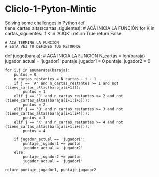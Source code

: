 # Cliclo-1-Pyton-Mintic
Solving some challenges in Python
def tiene_cartas_altas(cartas_siguientes):
    # ACÁ INICIA LA FUNCIÓN
    for K in cartas_siguientes:
        if K in 'AJQK':
            return True
    return False 
    
    
    # ACÁ TERMINA LA FUNCIÓN
    # ESTA VEZ TU DEFINES TUS RETORNOS

def juego(baraja):
    # ACÁ INICIA LA FUNCIÓN
    N_cartas = len(baraja)
    jugador_actual = 'jugador1'
    puntaje_jugador1 = 0
    puntaje_jugador2 = 0

    for i,j in enumerate(baraja):
        puntos = 0
        n_cartas_restantes = N_cartas - i - 1
        if j == 'A' and n_cartas_restantes >= 1 and not (tiene_cartas_altas(baraja[i+1])):
            puntos = 1
        elif j == 'J' and n_cartas_restantes >= 2 and not (tiene_cartas_altas(baraja[i+1:i+3])):
            puntos = 2
        elif j == 'Q' and n_cartas_restantes >= 3 and not (tiene_cartas_altas(baraja[i+1:i+4])):
            puntos = 3
        elif j == 'K' and n_cartas_restantes >= 4 and not (tiene_cartas_altas(baraja[i+1:i+5])):
            puntos = 4
    
        if jugador_actual == 'jugador1':
            puntaje_jugador1 += puntos
            jugador_actual = 'jugador2'
        else:
            puntaje_jugador2 += puntos
            jugador_actual = 'jugador1'

    return puntaje_jugador1, puntaje_jugador2
